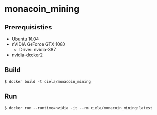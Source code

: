 # monacoin_mining

## Prerequisisties

- Ubuntu 16.04
- nVIDIA GeForce GTX 1080
    - Driver: nvidia-387
- nvidia-docker2

## Build

```
$ docker build -t ciela/monacoin_mining .
```

## Run

```
$ docker run --runtime=nvidia -it --rm ciela/monacoin_mining:latest
```